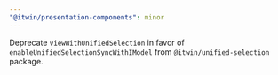 ```yaml
---
"@itwin/presentation-components": minor
---
```


Deprecate `viewWithUnifiedSelection` in favor of `enableUnifiedSelectionSyncWithIModel` from `@itwin/unified-selection` package.

